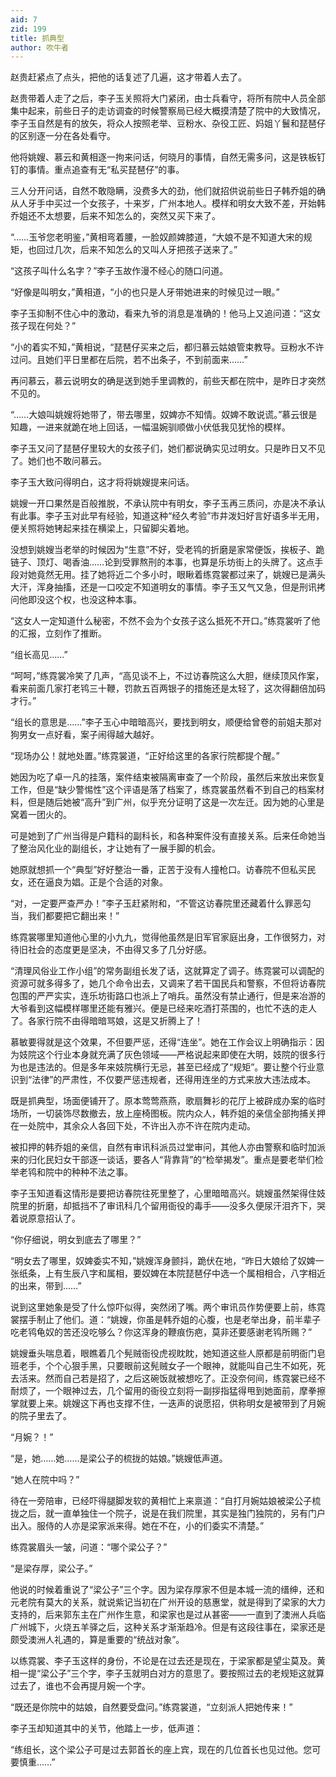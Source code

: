 ```yaml
---
aid: 7
zid: 199
title: 抓典型
author: 吹牛者
---
```


赵贵赶紧点了点头，把他的话复述了几遍，这才带着人去了。

赵贵带着人走了之后，李子玉关照将大门紧闭，由士兵看守，将所有院中人员全部集中起来，前些日子的走访调查的时候警察局已经大概摸清楚了院中的大致情况，李子玉自然是有的放矢，将众人按照老举、豆粉水、杂役工匠、妈姐丫鬟和琵琶仔的区别逐一分在各处看守。

他将姚嫂、慕云和黄相逐一拘来问话，何晓月的事情，自然无需多问，这是铁板钉钉的事情。重点追查有无“私买琵琶仔”的事。

三人分开问话，自然不敢隐瞒，没费多大的劲，他们就招供说前些日子韩乔姐的确从人牙手中买过一个女孩子，十来岁，广州本地人。模样和明女大致不差，开始韩乔姐还不太想要，后来不知怎么的，突然又买下来了。

“……玉爷您老明鉴，”黄相弯着腰，一脸奴颜婢膝道，“大娘不是不知道大宋的规矩，也回过几次，后来不知怎么的又叫人牙把孩子送来了。”

“这孩子叫什么名字？”李子玉故作漫不经心的随口问道。

“好像是叫明女，”黄相道，“小的也只是人牙带她进来的时候见过一眼。”

李子玉抑制不住心中的激动，看来九爷的消息是准确的！他马上又追问道：“这女孩子现在何处？”

“小的着实不知，”黄相说，“琵琶仔买来之后，都归慕云姑娘管束教导。豆粉水不许过问。且她们平日里都在后院，若不出条子，不到前面来……”

再问慕云，慕云说明女的确是送到她手里调教的，前些天都在院中，是昨日才突然不见的。

“……大娘叫姚嫂将她带了，带去哪里，奴婢亦不知情。奴婢不敢说谎。”慕云很是知趣，一进来就跪在地上回话，一幅温婉驯顺做小伏低我见犹怜的模样。

李子玉又问了琵琶仔里较大的女孩子们，她们都说确实见过明女。只是昨日又不见了。她们也不敢问慕云。

李子玉大致问得明白，这才将将姚嫂提来问话。

姚嫂一开口果然是百般推脱，不承认院中有明女，李子玉再三质问，亦是决不承认有此事。李子玉对此早有经验，知道这种“经久考验”市井泼妇好言好语多半无用，便关照将她铐起来挂在横梁上，只留脚尖着地。

没想到姚嫂当老举的时候因为“生意”不好，受老鸨的折磨是家常便饭，挨板子、跪链子、顶灯、喝香油……论到受罪熬刑的本事，也算是乐坊街上的头牌了。这点手段对她竟然无用。挂了她将近二个多小时，眼瞅着练霓裳都过来了，姚嫂已是满头大汗，浑身抽搐，还是一口咬定不知道明女的事情。李子玉又气又急，但是刑讯拷问他即没这个权，也没这种本事。

“这女人一定知道什么秘密，不然不会为个女孩子这么抵死不开口。”练霓裳听了他的汇报，立刻作了推断。

“组长高见……”

“呵呵，”练霓裳冷笑了几声，“高见谈不上，不过访春院这么大胆，继续顶风作案，看来前面几家打老鸨三十鞭，罚款五百两银子的措施还是太轻了，这次得翻倍加码才行。”

“组长的意思是……”李子玉心中暗暗高兴，要找到明女，顺便给曾卷的前姐夫那对狗男女一点好看，案子闹得越大越好。

“现场办公！就地处置。”练霓裳道，“正好给这里的各家行院都提个醒。”

她因为吃了卓一凡的挂落，案件结束被隔离审查了一个阶段，虽然后来放出来恢复工作，但是“缺少警惕性”这个评语是落了档案了，练霓裳虽然看不到自己的档案材料，但是随后她被“高升”到广州，似乎充分证明了这是一次左迁。因为她的心里是窝着一团火的。

可是她到了广州当得是户籍科的副科长，和各种案件没有直接关系。后来任命她当了整治风化业的副组长，才让她有了一展手脚的机会。

她原就想抓一个“典型”好好整治一番，正苦于没有人撞枪口。访春院不但私买民女，还在逼良为娼。正是个合适的对象。

“对，一定要严查严办！”李子玉赶紧附和，“不管这访春院里还藏着什么罪恶勾当，我们都要把它翻出来！”

练霓裳哪里知道他心里的小九九，觉得他虽然是旧军官家庭出身，工作很努力，对待旧社会的态度更是坚决，不由得又多了几分好感。

“清理风俗业工作小组”的常务副组长发了话，这就算定了调子。练霓裳可以调配的资源可就多得多了，她几个命令出去，又调来了若干国民兵和警察，不但将访春院包围的严严实实，连乐坊街路口也派上了哨兵。虽然没有禁止通行，但是来冶游的大爷看到这幅模样哪里还能有雅兴。便是已经来吃酒打茶围的，也忙不迭的走人了。各家行院不由得暗暗骂娘，这是又折腾上了！

慕敏要得就是这个效果，不但要严惩，还得“连坐”。她在工作会议上明确指示：因为妓院这个行业本身就充满了灰色领域――严格说起来即使在大明，妓院的很多行为也是违法的。但是多年来妓院横行无忌，甚至已经成了“规矩”。要让整个行业意识到“法律”的严肃性，不仅要严惩违规者，还得用连坐的方式来放大违法成本。

既是抓典型，场面便铺开了。原本莺莺燕燕，歌扇舞衫的花厅上被辟成办案的临时场所，一切装饰尽数撤去，放上座椅图板。院内众人，韩乔姐的亲信全部拘捕关押在一处院中，其余众人各回下处，不许出入亦不许在院内走动。

被扣押的韩乔姐的亲信，自然有审讯科派员过堂审问，其他人亦由警察和临时加派来的归化民妇女干部逐一谈话，要各人“背靠背”的“检举揭发”。重点是要老举们检举老鸨和院中的种种不法之事。

李子玉知道看这情形是要把访春院往死里整了，心里暗暗高兴。姚嫂虽然架得住妓院里的折磨，却抵挡不了审讯科几个留用衙役的毒手――没多久便尿汗泪齐下，哭着说原意招认了。

“你仔细说，明女到底去了哪里？”

“明女去了哪里，奴婢委实不知，”姚嫂浑身颤抖，跪伏在地，“昨日大娘给了奴婢一张纸条，上有生辰八字和属相，要奴婢在本院琵琶仔中选一个属相相合，八字相近的出来，带到……”

说到这里她象是受了什么惊吓似得，突然闭了嘴。两个审讯员作势便要上前，练霓裳摆手制止了他们。道：“姚嫂，你虽是韩乔姐的心腹，也是老举出身，前半辈子吃老鸨龟奴的苦还没吃够么？你这浑身的鞭痕伤疤，莫非还要感谢老鸨所赐？”

姚嫂垂头喘息着，眼瞧着几个髡贼衙役虎视眈眈，她知道这些人原都是前明衙门皂班老手，个个心狠手黑，只要眼前这髡贼女子一个眼神，就能叫自己生不如死，死去活来。然而自己若是招了，之后这碗饭就被想吃了。正没奈何间，练霓裳已经不耐烦了，一个眼神过去，几个留用的衙役立刻将一副拶指猛得甩到她面前，摩拳擦掌就要上来。姚嫂这下再也支撑不住，一迭声的说愿招，供称明女是被带到了月婉的院子里去了。

“月婉？！”

“是，她……她……是梁公子的梳拢的姑娘。”姚嫂低声道。

“她人在院中吗？”

待在一旁陪审，已经吓得腿脚发软的黄相忙上来禀道：“自打月婉姑娘被梁公子梳拢之后，就一直单独住一个院子，说是在我们院里，其实是独门独院的，另有门户出入。服侍的人亦是梁家派来得。她在不在，小的们委实不清楚。”

练霓裳眉头一皱，问道：“哪个梁公子？”

“是梁存厚，梁公子。”

他说的时候着重说了“梁公子”三个字。因为梁存厚家不但是本城一流的缙绅，还和元老院有莫大的关系，就说紫记当初在广州开设的慈惠堂，就是得到了梁家的大力支持的，后来郭东主在广州作生意，和梁家也是过从甚密――一直到了澳洲人兵临广州城下，火烧五羊驿之后，这种关系才渐渐趋冷。但是有这段往事在，梁家还是颇受澳洲人礼遇的，算是重要的“统战对象”。

以练霓裳、李子玉这样的身份，不论是在过去还是现在，于梁家都是望尘莫及。黄相一提“梁公子”三个字，李子玉就明白对方的意思了。要按照过去的老规矩这就算过去了，谁也不会再提月婉一个字。

“既还是你院中的姑娘，自然要受盘问。”练霓裳道，“立刻派人把她传来！”

李子玉却知道其中的关节，他踏上一步，低声道：

“练组长，这个梁公子可是过去郭首长的座上宾，现在的几位首长也见过他。您可要慎重……”
